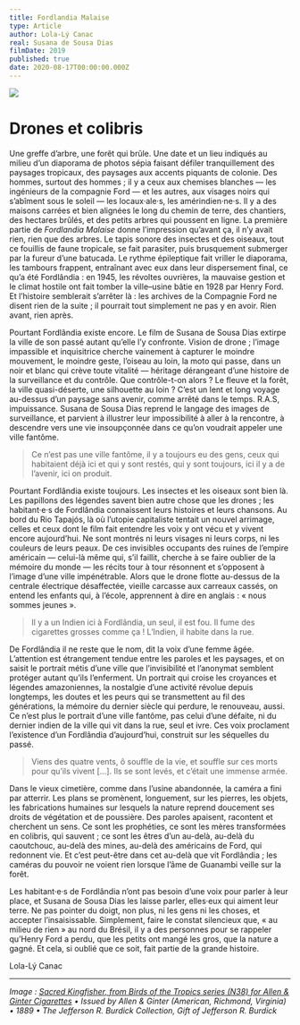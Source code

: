 ```yaml
---
title: Fordlandia Malaise
type: Article
author: Lola-Lý Canac
real: Susana de Sousa Dias
filmDate: 2019
published: true
date: 2020-08-17T00:00:00.000Z
---
```


![](fordlandia.jpg)

# Drones et colibris

Une greffe d&rsquo;arbre, une forêt qui brûle. Une date et un lieu indiqués au milieu d&rsquo;un diaporama de photos sépia faisant défiler tranquillement des paysages tropicaux, des paysages aux accents piquants de colonie. Des hommes, surtout des hommes&nbsp;&semi; il y a ceux aux chemises blanches &mdash;&nbsp;les ingénieurs de la compagnie Ford&nbsp;&mdash; et les autres, aux visages noirs qui s&rsquo;abîment sous le soleil &mdash;&nbsp;les locaux&middot;ale&middot;s, les amérindien&middot;ne&middot;s. Il y a des maisons carrées et bien alignées le long du chemin de terre, des chantiers, des hectares brûlés, et des petits arbres qui poussent en ligne. La première partie de *Fordlandia Malaise* donne l&rsquo;impression qu&rsquo;avant ça, il n&rsquo;y avait rien, rien que des arbres. Le tapis sonore des insectes et des oiseaux, tout ce fouillis de faune tropicale, se fait parasiter, puis brusquement submerger par la fureur d&rsquo;une batucada. Le rythme épileptique fait vriller le diaporama, les tambours frappent, entraînant avec eux dans leur dispersement final, ce qu&rsquo;a été Fordlândia&nbsp;&colon; en 1945, les révoltes ouvrières, la mauvaise gestion et le climat hostile ont fait tomber la ville&ndash;usine bâtie en 1928 par Henry Ford. Et l&rsquo;histoire semblerait s&rsquo;arrêter là&nbsp;&colon; les archives de la Compagnie Ford ne disent rien de la suite&nbsp;&semi; il pourrait tout simplement ne pas y en avoir. Rien avant, rien après.

Pourtant Fordlândia existe encore. Le film de Susana de Sousa Dias extirpe la ville de son passé autant qu&rsquo;elle l&rsquo;y confronte. Vision de drone&nbsp;&semi; l&rsquo;image impassible et inquisitrice cherche vainement à capturer le moindre mouvement, le moindre geste, l&rsquo;oiseau au loin, la moto qui passe, dans un noir et blanc qui crève toute vitalité &mdash; héritage dérangeant d&rsquo;une histoire de la surveillance et du contrôle. Que contrôle-t-on alors&nbsp;&quest; Le fleuve et la forêt, la ville quasi-déserte, une silhouette au loin&nbsp;&quest; C&rsquo;est un lent et long voyage au-dessus d&rsquo;un paysage sans avenir, comme arrêté dans le temps. R.A.S, impuissance. Susana de Sousa Dias reprend le langage des images de surveillance, et parvient à illustrer leur impossibilité à aller à la rencontre, à descendre vers une vie insoupçonnée dans ce qu&rsquo;on voudrait appeler une ville fantôme.

> Ce n&rsquo;est pas une ville fantôme, il y a toujours eu des gens, ceux qui habitaient déjà ici et qui y sont restés, qui y sont toujours, ici il y a de l&rsquo;avenir, ici on produit.

Pourtant Fordlândia existe toujours. Les insectes et les oiseaux sont bien là. Les papillons des légendes savent bien autre chose que les drones&nbsp;&semi; les habitant&middot;e&middot;s de Fordlândia connaissent leurs histoires et leurs chansons. Au bord du Rio Tapajós, là où l&rsquo;utopie capitaliste tentait un nouvel arrimage, celles et ceux dont le film fait entendre les voix y ont vécu et y vivent encore aujourd&rsquo;hui. Ne sont montrés ni leurs visages ni leurs corps, ni les couleurs de leurs peaux. De ces invisibles occupants des ruines de l&rsquo;empire américain &mdash;&nbsp;celui-là même qui, s&rsquo;il faillit, cherche à se faire oublier de la mémoire du monde&nbsp;&mdash; les récits tour à tour résonnent et s&rsquo;opposent à l&rsquo;image d&rsquo;une ville impénétrable. Alors que le drone flotte au-dessus de la centrale électrique désaffectée, vieille carcasse aux carreaux cassés, on entend les enfants qui, à l&rsquo;école, apprennent à dire en anglais&nbsp;&colon; &laquo;&nbsp;nous sommes jeunes&nbsp;&raquo;.

> Il y a un Indien ici à Fordlândia, un seul, il est fou. Il fume des cigarettes grosses comme ça&nbsp;&excl; L&rsquo;Indien, il habite dans la rue.

De Fordlândia il ne reste que le nom, dit la voix d&rsquo;une femme âgée. L&rsquo;attention est étrangement tendue entre les paroles et les paysages, et on saisit le portrait métis d&rsquo;une ville que l&rsquo;invisibilité et l&rsquo;anonymat semblent protéger autant qu&rsquo;ils l&rsquo;enferment. Un portrait qui croise les croyances et légendes amazoniennes, la nostalgie d&rsquo;une activité révolue depuis longtemps, les doutes et les peurs qui se transmettent au fil des générations, la mémoire du dernier siècle qui perdure, le renouveau, aussi. Ce n&rsquo;est plus le portrait d&rsquo;une ville fantôme, pas celui d&rsquo;une défaite, ni du dernier indien de la ville qui vit dans la rue, seul et ivre. Ces voix proclament l&rsquo;existence d&rsquo;un Fordlândia d&rsquo;aujourd&rsquo;hui, construit sur les séquelles du passé.

> Viens des quatre vents, ô souffle de la vie, et souffle sur ces morts pour qu&rsquo;ils vivent […]. Ils se sont levés, et c&rsquo;était une immense armée.

Dans le vieux cimetière, comme dans l&rsquo;usine abandonnée, la caméra a fini par atterrir. Les plans se promènent, longuement, sur les pierres, les objets, les fabrications humaines sur lesquels la nature reprend doucement ses droits de végétation et de poussière. Des paroles apaisent, racontent et cherchent un sens. Ce sont les prophéties, ce sont les mères transformées en colibris, qui sauvent&nbsp;&semi; ce sont les êtres d&rsquo;un au-delà, au-delà du caoutchouc, au-delà des mines, au-delà des américains de Ford, qui redonnent vie. Et c&rsquo;est peut-être dans cet au-delà que vit Fordlândia&nbsp;&semi; les caméras du pouvoir ne voient rien lorsque l&rsquo;âme de Guanambi veille sur la forêt.

Les habitant&middot;e&middot;s de Fordlândia n&rsquo;ont pas besoin d&rsquo;une voix pour parler à leur place, et Susana de Sousa Dias les laisse parler, elles&middot;eux qui aiment leur terre. Ne pas pointer du doigt, non plus, ni les gens ni les choses, et accepter l&rsquo;insaisissable. Simplement, faire le constat silencieux que, &laquo;&nbsp;au milieu de rien&nbsp;&raquo; au nord du Brésil, il y a des personnes pour se rappeler qu&rsquo;Henry Ford a perdu, que les petits ont mangé les gros, que la nature a gagné. Et cela, si oublié que ce soit, fait partie de la grande histoire.

Lola-Lý Canac

----

*Image : [Sacred Kingfisher, from Birds of the Tropics series (N38) for Allen & Ginter Cigarettes](https://www.metmuseum.org/art/collection/search/421290) • Issued by Allen & Ginter (American, Richmond, Virginia) • 1889 • The Jefferson R. Burdick Collection, Gift of Jefferson R. Burdick*
